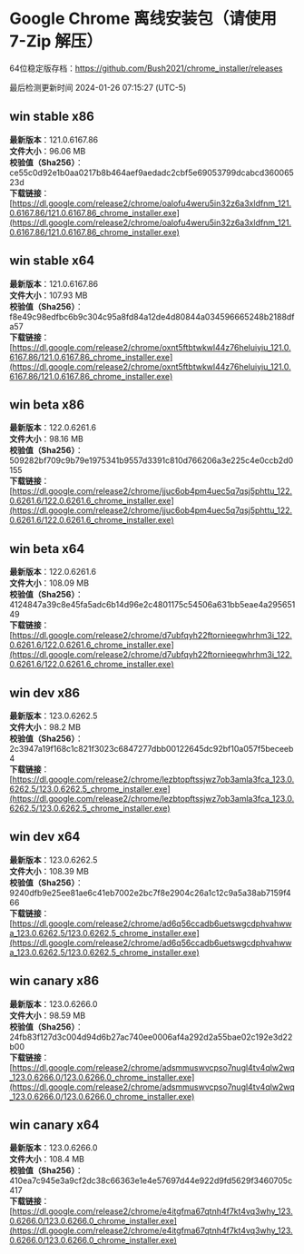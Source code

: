# Google Chrome 离线安装包（请使用 7-Zip 解压）
64位稳定版存档：<https://github.com/Bush2021/chrome_installer/releases>

最后检测更新时间
2024-01-26 07:15:27 (UTC-5)

## win stable x86
**最新版本**：121.0.6167.86  
**文件大小**：96.06 MB  
**校验值（Sha256）**：ce55c0d92e1b0aa0217b8b464aef9aedadc2cbf5e69053799dcabcd36006523d  
**下载链接**：[https://dl.google.com/release2/chrome/oalofu4weru5in32z6a3xldfnm_121.0.6167.86/121.0.6167.86_chrome_installer.exe](https://dl.google.com/release2/chrome/oalofu4weru5in32z6a3xldfnm_121.0.6167.86/121.0.6167.86_chrome_installer.exe)  

## win stable x64
**最新版本**：121.0.6167.86  
**文件大小**：107.93 MB  
**校验值（Sha256）**：f8e49c98edfbc6b9c304c95a8fd84a12de4d80844a034596665248b2188dfa57  
**下载链接**：[https://dl.google.com/release2/chrome/oxnt5ftbtwkwl44z76heluiyiu_121.0.6167.86/121.0.6167.86_chrome_installer.exe](https://dl.google.com/release2/chrome/oxnt5ftbtwkwl44z76heluiyiu_121.0.6167.86/121.0.6167.86_chrome_installer.exe)  

## win beta x86
**最新版本**：122.0.6261.6  
**文件大小**：98.16 MB  
**校验值（Sha256）**：509282bf709c9b79e1975341b9557d3391c810d766206a3e225c4e0ccb2d0155  
**下载链接**：[https://dl.google.com/release2/chrome/jjuc6ob4pm4uec5q7qsj5phttu_122.0.6261.6/122.0.6261.6_chrome_installer.exe](https://dl.google.com/release2/chrome/jjuc6ob4pm4uec5q7qsj5phttu_122.0.6261.6/122.0.6261.6_chrome_installer.exe)  

## win beta x64
**最新版本**：122.0.6261.6  
**文件大小**：108.09 MB  
**校验值（Sha256）**：4124847a39c8e45fa5adc6b14d96e2c4801175c54506a631bb5eae4a29565149  
**下载链接**：[https://dl.google.com/release2/chrome/d7ubfqyh22ftornieegwhrhm3i_122.0.6261.6/122.0.6261.6_chrome_installer.exe](https://dl.google.com/release2/chrome/d7ubfqyh22ftornieegwhrhm3i_122.0.6261.6/122.0.6261.6_chrome_installer.exe)  

## win dev x86
**最新版本**：123.0.6262.5  
**文件大小**：98.2 MB  
**校验值（Sha256）**：2c3947a19f168c1c821f3023c6847277dbb00122645dc92bf10a057f5beceeb4  
**下载链接**：[https://dl.google.com/release2/chrome/lezbtopftssjwz7ob3amla3fca_123.0.6262.5/123.0.6262.5_chrome_installer.exe](https://dl.google.com/release2/chrome/lezbtopftssjwz7ob3amla3fca_123.0.6262.5/123.0.6262.5_chrome_installer.exe)  

## win dev x64
**最新版本**：123.0.6262.5  
**文件大小**：108.39 MB  
**校验值（Sha256）**：9240dfb9e25ee81ae6c41eb7002e2bc7f8e2904c26a1c12c9a5a38ab7159f466  
**下载链接**：[https://dl.google.com/release2/chrome/ad6q56ccadb6uetswgcdphvahwwa_123.0.6262.5/123.0.6262.5_chrome_installer.exe](https://dl.google.com/release2/chrome/ad6q56ccadb6uetswgcdphvahwwa_123.0.6262.5/123.0.6262.5_chrome_installer.exe)  

## win canary x86
**最新版本**：123.0.6266.0  
**文件大小**：98.59 MB  
**校验值（Sha256）**：24fb83f127d3c004d94d6b27ac740ee0006af4a292d2a55bae02c192e3d22b00  
**下载链接**：[https://dl.google.com/release2/chrome/adsmmuswvcpso7nugl4tv4qlw2wq_123.0.6266.0/123.0.6266.0_chrome_installer.exe](https://dl.google.com/release2/chrome/adsmmuswvcpso7nugl4tv4qlw2wq_123.0.6266.0/123.0.6266.0_chrome_installer.exe)  

## win canary x64
**最新版本**：123.0.6266.0  
**文件大小**：108.4 MB  
**校验值（Sha256）**：410ea7c945e3a9cf2dc38c66363e1e4e57697d44e922d9fd5629f3460705c417  
**下载链接**：[https://dl.google.com/release2/chrome/e4itgfma67qtnh4f7kt4vq3why_123.0.6266.0/123.0.6266.0_chrome_installer.exe](https://dl.google.com/release2/chrome/e4itgfma67qtnh4f7kt4vq3why_123.0.6266.0/123.0.6266.0_chrome_installer.exe)  

